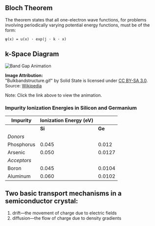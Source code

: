 ## Bloch Theorem

The theorem states that all one-electron wave functions, for problems involving periodically varying potential energy functions, must be of the form:  

`ψ(x) = u(x) · exp(j · k · x)`

## k-Space Diagram
![Band Gap Animation](https://upload.wikimedia.org/wikipedia/commons/d/d2/Bulkbandstructure.gif)

**Image Attribution:**  
"Bulkbandstructure.gif" by Solid State is licensed under [CC BY-SA 3.0](https://creativecommons.org/licenses/by-sa/3.0/).  
Source: [Wikipedia](https://en.wikipedia.org/wiki/File:Bulkbandstructure.gif)

Note: Click the link above to view the animation.

### Impurity Ionization Energies in Silicon and Germanium

| **Impurity**   | **Ionization Energy (eV)** |            |  
|----------------|----------------------------|------------|  
|                | **Si**                     | **Ge**     |  
| *Donors*       |                            |            |  
| Phosphorus     | 0.045                      | 0.012      |  
| Arsenic        | 0.050                      | 0.0127     |  
| *Acceptors*    |                            |            |  
| Boron          | 0.045                      | 0.0104     |  
| Aluminum       | 0.060                      | 0.0102     |


## Two basic transport mechanisms in a semiconductor crystal:
1. drift—the movement of charge due to electric fields  
2. diffusion—the flow of charge due to density gradients
